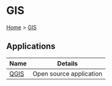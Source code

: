 # GIS

[Home](../readme.md) > [GIS](./readme.md)

## Applications

| Name | Details |
| ---- | ------- |
| [QGIS](./qgis/readme.md) | Open source application |
